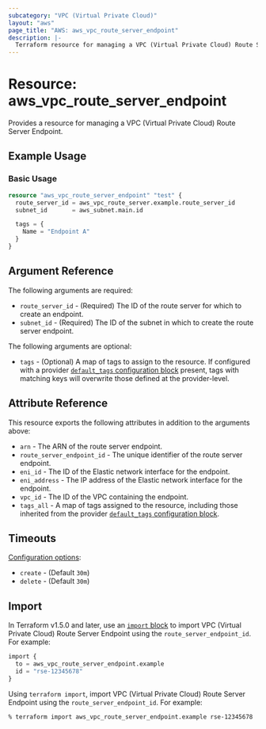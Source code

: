 ```yaml
---
subcategory: "VPC (Virtual Private Cloud)"
layout: "aws"
page_title: "AWS: aws_vpc_route_server_endpoint"
description: |-
  Terraform resource for managing a VPC (Virtual Private Cloud) Route Server.
---
```

# Resource: aws_vpc_route_server_endpoint

  Provides a resource for managing a VPC (Virtual Private Cloud) Route Server Endpoint.

## Example Usage

### Basic Usage

```terraform
resource "aws_vpc_route_server_endpoint" "test" {
  route_server_id = aws_vpc_route_server.example.route_server_id
  subnet_id       = aws_subnet.main.id

  tags = {
    Name = "Endpoint A"
  }
}
```

## Argument Reference

The following arguments are required:

* `route_server_id` - (Required) The ID of the route server for which to create an endpoint.
* `subnet_id` - (Required) The ID of the subnet in which to create the route server endpoint.

The following arguments are optional:

* `tags` - (Optional) A map of tags to assign to the resource. If configured with a provider [`default_tags` configuration block](https://registry.terraform.io/providers/hashicorp/aws/latest/docs#default_tags-configuration-block) present, tags with matching keys will overwrite those defined at the provider-level.

## Attribute Reference

This resource exports the following attributes in addition to the arguments above:

* `arn` - The ARN of the route server endpoint.
* `route_server_endpoint_id` - The unique identifier of the route server endpoint.
* `eni_id` - The ID of the Elastic network interface for the endpoint.
* `eni_address` - The IP address of the Elastic network interface for the endpoint.
* `vpc_id` - The ID of the VPC containing the endpoint.
* `tags_all` - A map of tags assigned to the resource, including those inherited from the provider [`default_tags` configuration block](https://registry.terraform.io/providers/hashicorp/aws/latest/docs#default_tags-configuration-block).

## Timeouts

[Configuration options](https://developer.hashicorp.com/terraform/language/resources/syntax#operation-timeouts):

* `create` - (Default `30m`)
* `delete` - (Default `30m`)

## Import

In Terraform v1.5.0 and later, use an [`import` block](https://developer.hashicorp.com/terraform/language/import) to import VPC (Virtual Private Cloud) Route Server Endpoint using the `route_server_endpoint_id`. For example:

```terraform
import {
  to = aws_vpc_route_server_endpoint.example
  id = "rse-12345678"
}
```

Using `terraform import`, import VPC (Virtual Private Cloud) Route Server Endpoint using the `route_server_endpoint_id`. For example:

```console
% terraform import aws_vpc_route_server_endpoint.example rse-12345678
```
